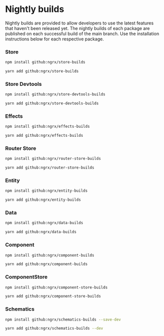 # Nightly builds

Nightly builds are provided to allow developers to use the latest features that haven't been released yet. The nightly builds of each package are published on each successful build of the main branch. Use the installation instructions below for each respective package.

### Store

```sh
npm install github:ngrx/store-builds
```

```sh
yarn add github:ngrx/store-builds
```

### Store Devtools

```sh
npm install github:ngrx/store-devtools-builds
```

```sh
yarn add github:ngrx/store-devtools-builds
```

### Effects

```sh
npm install github:ngrx/effects-builds
```

```sh
yarn add github:ngrx/effects-builds
```

### Router Store

```sh
npm install github:ngrx/router-store-builds
```

```sh
yarn add github:ngrx/router-store-builds
```

### Entity

```sh
npm install github:ngrx/entity-builds
```

```sh
yarn add github:ngrx/entity-builds
```

### Data

```sh
npm install github:ngrx/data-builds
```

```sh
yarn add github:ngrx/data-builds
```

### Component

```sh
npm install github:ngrx/component-builds
```

```sh
yarn add github:ngrx/component-builds
```

### ComponentStore

```sh
npm install github:ngrx/component-store-builds
```

```sh
yarn add github:ngrx/component-store-builds
```

### Schematics

```sh
npm install github:ngrx/schematics-builds --save-dev
```

```sh
yarn add github:ngrx/schematics-builds --dev
```
